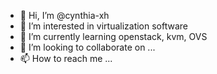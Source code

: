 - 👋 Hi, I’m @cynthia-xh
- 👀 I’m interested in virtualization software
- 🌱 I’m currently learning openstack, kvm, OVS
- 💞️ I’m looking to collaborate on ...
- 📫 How to reach me ...

<!---
cynthia-xh/cynthia-xh is a ✨ special ✨ repository because its `README.md` (this file) appears on your GitHub profile.
You can click the Preview link to take a look at your changes.
--->
